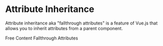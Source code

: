 # Attribute Inheritance

Attribute inheritance aka "fallthrough attributes" is a feature of Vue.js that allows you to inherit attributes from a parent component.

<ResourceGroupTitle>Free Content</ResourceGroupTitle>
<BadgeLink colorScheme='blue' badgeText='Official Docs' href='https://vuejs.org/guide/components/attrs.html'>Fallthrough Attributes</BadgeLink>

